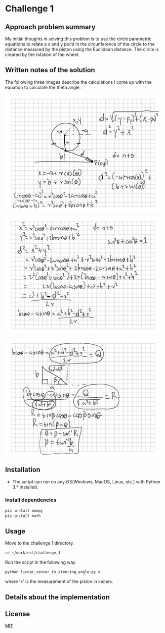 # Challenge 1

## Approach problem summary

My initial thoughts in solving this problem is to use the circle parametric equations to relate a x and y point in the circunference of the circle to the distance measured by the piston using the Euclidean distance. The circle is created by the rotation of the wheel.

## Written notes of the solution

The following three images describe the calculations I come up with the equation to calculate the theta angle.

![Image 1](images/Note22_1.png)

![Image 2](images/Note22_2.png)

![Image 3](images/Note22_3.png)

## Installation

* The script can run on any OS(Windows, MacOS, Linux, etc.) with Python 3.* installed.

### Install dependencies

```bash
pip install numpy
pip install math
```

## Usage

Move to the challenge 1 directory.
```bash
cd ~/worktest/challenge_1
```

Run the script in the following way:
```bash
python linear_sensor_to_steering_angle.py x
```
where 'x' is the measurement of the piston in inches.

## Details about the implementation

## License
[MIT](https://choosealicense.com/licenses/mit/)